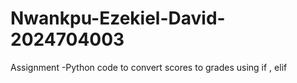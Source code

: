 # Nwankpu-Ezekiel-David-2024704003
Assignment -Python code to convert scores to grades using if , elif
